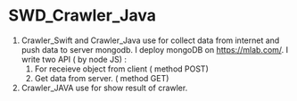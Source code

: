 # SWD_Crawler_Java
1. Crawler_Swift and Crawler_Java use for collect data from internet and push data to server mongodb. I deploy mongoDB on https://mlab.com/. 
I write two API ( by node JS) :
    1. For receieve object from client ( method POST)
    2. Get data from server. ( method GET)
2. Crawler_JAVA use for show result of crawler.
